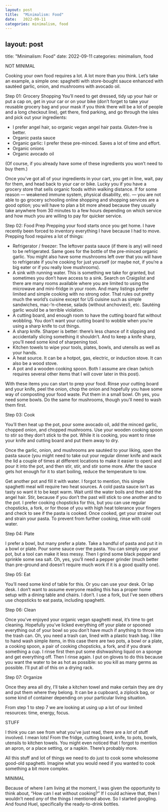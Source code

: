 ```yaml
---
layout: post
title:  "Minimalism: Food"
date:   2022-09-11
categories: minimalism, food
---
```

## layout: post
title: "Minimalism: Food"
date: 2022-09-11
categories: minimalism, food

NOT MINIMAL

Cooking your own food requires a lot. A lot more than you think. Let’s take an example, a simple one: spaghetti with store-bought sauce enhanced with sautéed garlic, onion, and mushrooms with avocado oil.

Step 01: Grocery Shopping
You’ll need to get dressed, tidy up your hair or put a cap on, get in your car or on your bike (don’t forget to take your reusable grocery bag and your mask if you think there will be a lot of people and a long checkout line), get there, find parking, and go through the isles and pick out your ingredients:

- I prefer angel hair, so organic vegan angel hair pasta. Gluten-free is better.
- Organic pasta sauce
- Organic garlic: I prefer these pre-minced. Saves a lot of time and effort.
- Organic onions
- Organic avocado oil

(Of course, if you already have some of these ingredients you won’t need to buy them.)

Once you’ve got all of your ingredients in your cart, you get in line, wait, pay for them, and head back to your car or bike. Lucky you if you have a grocery store that sells organic foods within walking distance. If for some reason — weakened immune system, physical disability, etc. — you are not able to go grocery schooling online shopping and shopping services are a good option; you will have to plan a bit more ahead because they usually take anywhere from 30 minutes to a few hours depending on which service and how much you are willing to pay for quicker service.

Step 02: Food Prep
Prepping your food starts once you get home. I have recently been forced to inventory everything I have because I had to move. Prepping food requires a lot of things:

- Refrigerator / freezer: The leftover pasta sauce (if there is any) will need to be refrigerated. Same goes for the bottle of the pre-minced organic garlic. You might also have some mushrooms left over that you will have to refrigerate if you’re cooking for just yourself (or maybe not, if you’re a big eater or if you really love mushrooms).
- A sink with running water. This is something we take for granted, but sometimes you don’t have access to a sink. Search on Craigslist and there are many rooms available where you are limited to using the microwave and mini-fridge in your room. And many listings prefer limited and simple cooking with no strong odor. That rules out pretty much the world’s cuisine except for US cuisine such as simple sandwiches, mac-‘n-cheese, salads (without anchovies!), etc. Sautéing garlic would be a terrible violation.
- A cutting board, and enough room to have the cutting board flat without wobbling. You don’t want your cutting board to wobble when you’re using a sharp knife to cut things.
- A sharp knife. Sharper is better: there’s less chance of it slipping and accidentally slicing something it shouldn’t. And to keep a knife sharp, you’ll need some kind of sharpening tool.
- Kitchen towels to wipe your tools, plates, bowls, and utensils as well as your hands.
- A heat source. It can be a hotpot, gas, electric, or induction stove. It can also be a wood stove.
- A pot and a wooden cooking spoon. Both I assume are clean (which requires several other items that I will cover later in this post).

With these items you can start to prep your food. Rinse your cutting board and your knife, peel the onion, chop the onion and hopefully you have some way of composting your food waste. Put them in a small bowl. Oh yes, you need some bowls. Do the same for mushrooms, though you’ll need to wash them first.

Step 03: Cook

You’ll then heat up the pot, pour some avocado oil, add the minced garlic, chopped onion, and chopped mushrooms. Use your wooden cooking spoon to stir so they don’t stick to the pot. While it is cooking, you want to rinse your knife and cutting board and put them away to dry.

Once the garlic, onion, and mushrooms are sautéed to your liking, open the pasta sauce (you might need to take out your regular dinner knife and wack the lid a couple of times at different locations to make it easier to open) and pour it into the pot, and then stir, stir, and stir some more. After the sauce gets hot enough for it to start boiling, reduce the temperature to low.

Get another pot and fill it with water. I forgot to mention, this simple spaghetti meal will require two heat sources. A cold pasta sauce isn’t as tasty so want it to be kept warm. Wait until the water boils and then add the angel hair. Stir, because if you don’t the past will stick to one another and to the pot. I prefer cooking chopsticks for this, but you can use regular chopsticks, a fork, or for those of you with high heat tolerance your fingers and check to see if the pasta is cooked. Once cooked, get your strainer out and strain your pasta. To prevent from further cooking, rinse with cold water.

Step 04: Plate

I prefer a bowl, but many prefer a plate. Take a handful of pasta and put it in a bowl or plate. Pour some sauce over the pasta. You can simply use your pot, but a tool can make it less messy. Then I grind some black pepper and sprinkle some sea salt. Oh, yes, you’ll need a pepper grinder (much better than pre-ground and doesn’t require much work if it is a good quality one).

Step 05: Eat

You’ll need some kind of table for this. Or you can use your desk. Or lap desk. I don’t want to assume everyone reading this has a proper home setup with a dining table and chairs. I don’t. I use a fork, but I’ve seen others use chopsticks to eat pasta, including spaghetti.

Step 06: Clean

Once you’ve enjoyed your organic vegan spaghetti meal, it’s time to get cleaning. Hopefully you’ve licked everything off your plate or spooned everything out of your bowl so you don’t have much if anything to throw into the trash can. Oh, you need a trash can, lined with a plastic trash bag. I like to hand wash simple items, in this case there are two pots, a bowl or a plate, a cooking spoon, a pair of cooking chopsticks, a fork, and if you drank something a cup. I rinse first then put some dishwashing liquid on a sponge and get everything off. Then I rinse again. I put on gloves to do this because you want the water to be as hot as possible: so you kill as many germs as possible. I’ll put all of this on a drying rack.

Step 07: Organize

Once they area all dry, I’ll take a kitchen towel and make certain they are dry and put them where they belong. It can be a cupboard, a ziplock bag, or some kind of container depending on your particular living situation.

From step 1 to step 7 we are looking at using up a lot of our limited resources: time, energy, focus.

STUFF

I think you can see from what you’ve just read, there are a *lot* of stuff involved. I mean lots! From the fridge, cutting board, knife, to pots, bowls, utensils to kitchen towels. You might even noticed that I forgot to mention an apron, or a place setting, or a napkin. There’s probably more.

All this stuff and lot of things we need to do just to cook some wholesome good-old spaghetti. Imagine what you would need if you wanted to cook something a bit more complex.

MINIMAL

Because of where I am living at the moment, I was given the opportunity to think about, “How can I eat without cooking?” If I could achieve that, then I wouldn’t need *any* of the things I mentioned above. So I started googling. And found Huel, specifically the ready-to-drink bottles.